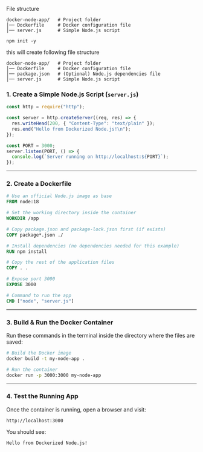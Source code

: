 File structure
```
docker-node-app/   # Project folder
│── Dockerfile     # Docker configuration file  
│── server.js      # Simple Node.js script
```
```
npm init -y
```
this will create following file structure
```
docker-node-app/   # Project folder
│── Dockerfile     # Docker configuration file
│── package.json   # (Optional) Node.js dependencies file
│── server.js      # Simple Node.js script
```
### **1. Create a Simple Node.js Script (`server.js`)**
```javascript
const http = require("http");

const server = http.createServer((req, res) => {
  res.writeHead(200, { "Content-Type": "text/plain" });
  res.end("Hello from Dockerized Node.js!\n");
});

const PORT = 3000;
server.listen(PORT, () => {
  console.log(`Server running on http://localhost:${PORT}`);
});
```

---

### **2. Create a Dockerfile**
```dockerfile
# Use an official Node.js image as base
FROM node:18

# Set the working directory inside the container
WORKDIR /app

# Copy package.json and package-lock.json first (if exists)
COPY package*.json ./

# Install dependencies (no dependencies needed for this example)
RUN npm install

# Copy the rest of the application files
COPY . .

# Expose port 3000
EXPOSE 3000

# Command to run the app
CMD ["node", "server.js"]
```

---

### **3. Build & Run the Docker Container**
Run these commands in the terminal inside the directory where the files are saved:

```sh
# Build the Docker image
docker build -t my-node-app .

# Run the container
docker run -p 3000:3000 my-node-app
```

---

### **4. Test the Running App**
Once the container is running, open a browser and visit:

```
http://localhost:3000
```

You should see:

```
Hello from Dockerized Node.js!
```

